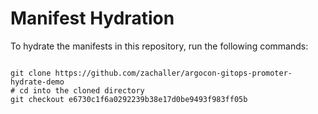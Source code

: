 
# Manifest Hydration

To hydrate the manifests in this repository, run the following commands:

```shell

git clone https://github.com/zachaller/argocon-gitops-promoter-hydrate-demo
# cd into the cloned directory
git checkout e6730c1f6a0292239b38e17d0be9493f983ff05b
```